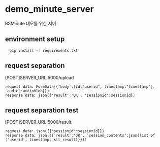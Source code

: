 # demo_minute_server
BSMinute 데모를 위한 서버


## environment setup
```
  pip install -r requirements.txt
  ```
## request separation
[POST]SERVER_URL:5000/upload
```
request data: FormData({'body':{id:"userid", timestamp:"timestamp"}, 'audio':audioblob}})
response data: json({'result':'OK', 'sessionid':sessionid})
  ```

## request separation test
[POST]SERVER_URL:5000/result
```
request data: json({{'sessionid':sessionid}})
response data: json({{'result':'OK', 'session_contents':json{list of ('userid', timestamp, stt_result)}}})
  ```


